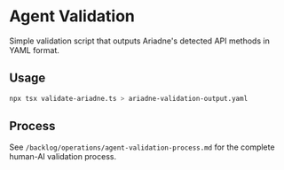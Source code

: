 # Agent Validation

Simple validation script that outputs Ariadne's detected API methods in YAML format.

## Usage

```bash
npx tsx validate-ariadne.ts > ariadne-validation-output.yaml
```

## Process

See `/backlog/operations/agent-validation-process.md` for the complete human-AI validation process.